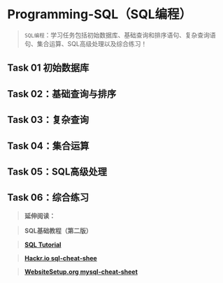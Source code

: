 # Programming-SQL（SQL编程）

> `SQL编程`：学习任务包括初始数据库、基础查询和排序语句、复杂查询语句、集合运算、SQL高级处理以及综合练习！

## Task 01 初始数据库

## Task 02：基础查询与排序

## Task 03：复杂查询

## Task 04：集合运算

## Task 05：SQL高级处理

## Task 06：综合练习

> **延伸阅读：**

> **SQL基础教程（第二版）**

> **[SQL Tutorial](https://www.sqltutorial.org/sql-cheat-sheet/)**

> **[Hackr.io sql-cheat-shee](https://hackr.io/blog/sql-cheat-sheet)**

> **[WebsiteSetup.org mysql-cheat-sheet](https://websitesetup.org/sql-cheat-sheet/)**
